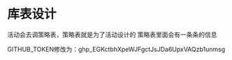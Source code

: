 # 库表设计
活动会去调策略表，策略表就是为了活动设计的
策略表里面会有一条条的信息

GITHUB_TOKEN修改为：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

